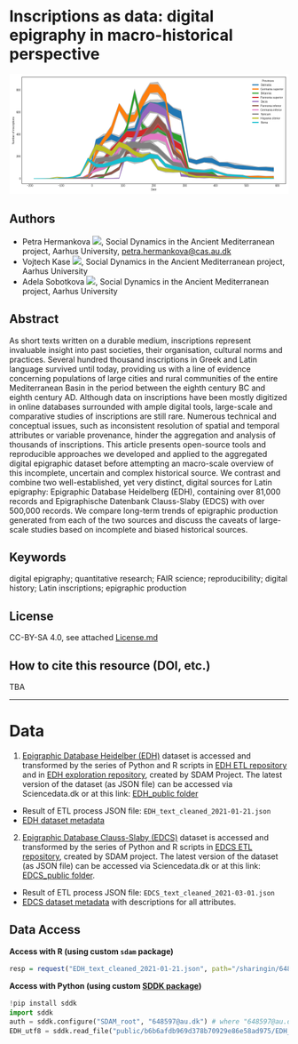 # Inscriptions as data: digital epigraphy in macro-historical perspective 


![Epigraphic production in Roman provinces in time (EDH)](./scripts/Epigraphic_production_provinces_EDH.png)

## Authors
* Petra Hermankova [![](https://orcid.org/sites/default/files/images/orcid_16x16.png)](https://orcid.org/0000-0002-6349-0540), Social Dynamics in the Ancient Mediterranean project, Aarhus University, petra.hermankova@cas.au.dk
* Vojtech Kase [![](https://orcid.org/sites/default/files/images/orcid_16x16.png)](http://orcid.org/0000-0002-6601-1605), Social Dynamics in the Ancient Mediterranean project, Aarhus University
* Adela Sobotkova [![](https://orcid.org/sites/default/files/images/orcid_16x16.png)](https://orcid.org/0000-0002-4541-3963), Social Dynamics in the Ancient Mediterranean project, Aarhus University

## Abstract
As short texts written on a durable medium, inscriptions represent invaluable insight into past societies, their organisation, cultural norms and practices. Several hundred thousand inscriptions in Greek and Latin language survived until today, providing us with a line of evidence concerning populations of large cities and rural communities of the entire Mediterranean Basin in the period between the eighth century BC and eighth century AD. Although data on inscriptions have been mostly digitized in online databases surrounded with ample digital tools, large-scale and comparative studies of inscriptions are still rare. Numerous technical and conceptual issues, such as inconsistent resolution of spatial and temporal attributes or variable provenance, hinder the aggregation and analysis of thousands of inscriptions. This article presents open-source tools and reproducible approaches we developed and applied to the aggregated digital epigraphic dataset before attempting an macro-scale overview of this incomplete, uncertain and complex historical source. We contrast and combine two well-established, yet very distinct, digital sources for Latin epigraphy: Epigraphic Database Heidelberg (EDH), containing over 81,000 records and Epigraphische Datenbank Clauss-Slaby (EDCS) with over 500,000 records. We compare long-term trends of epigraphic production generated from each of the two sources and discuss the caveats of large-scale studies based on incomplete and biased historical sources.

## Keywords
digital epigraphy; quantitative research; FAIR science; reproducibility; digital history; Latin inscriptions; epigraphic production

## License
CC-BY-SA 4.0, see attached [License.md](https://github.com/sdam-au/digital_epigraphy/blob/master/LICENSE.md)

## How to cite this resource (DOI, etc.)
TBA

---

# Data
1. [Epigraphic Database Heidelber (EDH)](https://edh-www.adw.uni-heidelberg.de/home) dataset is accessed and transformed by the series of Python and R scripts in [EDH ETL repository](https://github.com/sdam-au/EDH_ETL) and in [EDH exploration repository](https://github.com/sdam-au/EDH_exploration), created by SDAM Project. The latest version of the dataset (as JSON file) can be accessed via Sciencedata.dk or at this link: [EDH_public folder](https://sciencedata.dk/shared/b6b6afdb969d378b70929e86e58ad975)
- Result of ETL process JSON file: `EDH_text_cleaned_2021-01-21.json`
- [EDH dataset metadata](https://docs.google.com/spreadsheets/d/1O_4EH-POKqUgq5K-B1DbbJQ8WWF0NQ6s12dCiW29MbA/edit?usp=sharing)

2. [Epigraphic Database Clauss-Slaby (EDCS)](http://www.manfredclauss.de/) dataset is accessed and transformed by the series of Python and R scripts in [EDCS ETL repository](https://github.com/sdam-au/EDCS_ETL), created by SDAM project. The latest version of the dataset (as JSON file) can be accessed via Sciencedata.dk or at this link: [EDCS_public folder](https://sciencedata.dk/shared/1f5f56d09903fe259c0906add8b3a55e). 
- Result of ETL process JSON file: `EDCS_text_cleaned_2021-03-01.json`
- [EDCS dataset metadata](https://docs.google.com/spreadsheets/d/17k4quLM6RiEu821n3caitK8labzuurIGmzf0W1bHnss/edit?usp=sharing) with descriptions for all attributes.

## Data Access

**Access with R (using custom `sdam` package)**

```r
resp = request("EDH_text_cleaned_2021-01-21.json", path="/sharingin/648597@au.dk/SDAM_root/SDAM_data/EDH/public", method="GET")
```

**Access with Python (using custom [SDDK package](https://pypi.org/project/sddk/))**

```python
!pip install sddk
import sddk
auth = sddk.configure("SDAM_root", "648597@au.dk") # where "648597@au.dk is owner of the shared folder
EDH_utf8 = sddk.read_file("public/b6b6afdb969d378b70929e86e58ad975/EDH_text_cleaned_2021-01-21.json", "df", auth)
```







